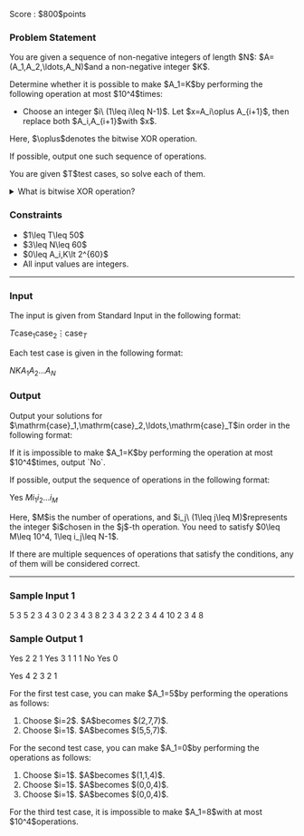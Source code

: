 
<div>

<span>

<span>

<p>
Score : $800$points
</p>

<div>

<section>

### **Problem Statement**

<p>
You are given a sequence of non-negative integers of length $N$: $A=(A_1,A_2,\ldots,A_N)$and a non-negative integer $K$.
</p>

<p>
Determine whether it is possible to make $A_1=K$by performing the following operation at most $10^4$times:
</p>

<ul>

<li>
Choose an integer $i\ (1\leq i\leq N-1)$. Let $x=A_i\oplus A_{i+1}$, then replace both $A_i,A_{i+1}$with $x$.
</li>

</ul>

<p>
Here, $\oplus$denotes the bitwise XOR operation.
</p>

<p>
If possible, output one such sequence of operations.
</p>

<p>
You are given $T$test cases, so solve each of them.
</p>

<details>

<summary>
What is bitwise XOR operation?
    
</summary>

<p>
The bitwise XOR of non-negative integers $A, B$, denoted $A \oplus B$, is defined as follows:
        
</p>

<ul>

<li>
When $A \oplus B$is written in binary, the digit in the $2^k$($k \geq 0$) place is $1$if exactly one of $A, B$has $1$in the $2^k$place when written in binary, and $0$otherwise.
</li>

</ul>
For example, $3 \oplus 5 = 6$(in binary: $011 \oplus 101 = 110$).


<p>

</p>

</details>

</section>

</div>

<div>

<section>

### **Constraints**

<ul>

<li>
$1\leq T\leq 50$
</li>

<li>
$3\leq N\leq 60$
</li>

<li>
$0\leq A_i,K\lt 2^{60}$
</li>

<li>
All input values are integers.
</li>

</ul>

</section>

</div>

---

<div>

<div>

<section>

### **Input**

<p>
The input is given from Standard Input in the following format:
</p>

<div>

$T$$\mathrm{case}_1$$\mathrm{case}_2$$\vdots$$\mathrm{case}_T$
</div>

<p>
Each test case is given in the following format:
</p>

<div>

$N$$K$$A_1$$A_2$$\ldots$$A_N$
</div>

</section>

</div>

<div>

<section>

### **Output**

<p>
Output your solutions for $\mathrm{case}_1,\mathrm{case}_2,\ldots,\mathrm{case}_T$in order in the following format:
</p>

<p>
If it is impossible to make $A_1=K$by performing the operation at most $10^4$times, output `No`.
</p>

<p>
If possible, output the sequence of operations in the following format:
</p>

<div>

Yes
$M$$i_1$$i_2$$\ldots$$i_M$
</div>

<p>
Here, $M$is the number of operations, and $i_j\ (1\leq j\leq M)$represents the integer $i$chosen in the $j$-th operation. You need to satisfy $0\leq M\leq 10^4, 1\leq i_j\leq N-1$.
</p>

<p>
If there are multiple sequences of operations that satisfy the conditions, any of them will be considered correct.
</p>

</section>

</div>

</div>

---

<div>

<section>

### **Sample Input 1**

<div>

5
3 5
2 3 4
3 0
2 3 4
3 8
2 3 4
3 2
2 3 4
4 10
2 3 4 8

</div>

</section>

</div>

<div>

<section>

### **Sample Output 1**

<div>

Yes
2
2 1
Yes
3
1 1 1
No
Yes
0

Yes
4
2 3 2 1

</div>

<p>
For the first test case, you can make $A_1=5$by performing the operations as follows:
</p>

<ol>

<li>
Choose $i=2$. $A$becomes $(2,7,7)$.
</li>

<li>
Choose $i=1$. $A$becomes $(5,5,7)$.
</li>

</ol>

<p>
For the second test case, you can make $A_1=0$by performing the operations as follows:
</p>

<ol>

<li>
Choose $i=1$. $A$becomes $(1,1,4)$.
</li>

<li>
Choose $i=1$. $A$becomes $(0,0,4)$.
</li>

<li>
Choose $i=1$. $A$becomes $(0,0,4)$.
</li>

</ol>

<p>
For the third test case, it is impossible to make $A_1=8$with at most $10^4$operations.
</p>

</section>

</div>

</span>

</span>

</div>
